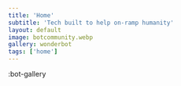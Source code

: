 ```yaml
---
title: 'Home'
subtitle: 'Tech built to help on-ramp humanity'
layout: default
image: botcommunity.webp
gallery: wonderbot
tags: ['home']
---
```


:bot-gallery
